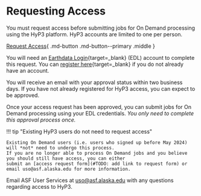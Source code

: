# Requesting Access

You must request access before submitting jobs for On Demand processing using the HyP3 platform. HyP3 accounts are 
limited to one per person.

[Request Access](#){ .md-button .md-button--primary .middle }

You will need an [Earthdata Login](https://urs.earthdata.nasa.gov/ 'https://urs.earthdata.nasa.gov/' ){target=_blank} 
(EDL) account to complete this request. You can [register here](https://urs.earthdata.nasa.gov/users/new 
'https://urs.earthdata.nasa.gov/users/new' ){target=_blank} if you do not already have an account. 

You will receive an email with your approval status within two business days. If you have not already registered for 
HyP3 access, you can expect to be approved.

Once your access request has been approved, you can submit jobs for On Demand processing using your EDL credentials. 
*You only need to complete this approval process once.* 

!!! tip "Existing HyP3 users do not need to request access" 

    Existing On Demand users (i.e. users who signed up before May 2024) will *not* need to undergo this process. 
    If you are no longer able to process On Demand jobs and you believe you should still have access, you can either 
    submit an [access request form](#TODO: add link to request form) or email uso@asf.alaska.edu for more information.

Email ASF User Services at [uso@asf.alaska.edu](mailto:uso@asf.alaska.edu "uso@asf.alaska.edu") with any questions 
regarding access to HyP3. 
